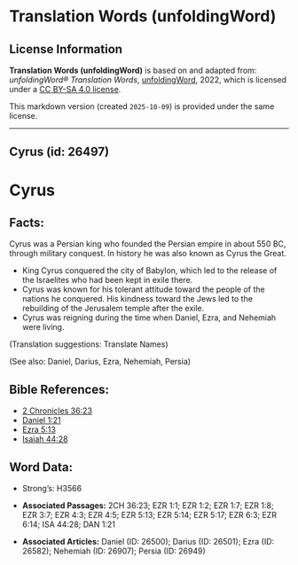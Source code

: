 # Translation Words (unfoldingWord)

## License Information

**Translation Words (unfoldingWord)** is based on and adapted from: _unfoldingWord® Translation Words_, [unfoldingWord](https://unfoldingword.org/utw), 2022, which is licensed under a [CC BY-SA 4.0 license](https://creativecommons.org/licenses/by-sa/4.0/legalcode.en).

This markdown version (created `2025-10-09`) is provided under the same license.



--------------------------------

## Cyrus (id: 26497)

Cyrus
=====

Facts:
------

Cyrus was a Persian king who founded the Persian empire in about 550 BC, through military conquest. In history he was also known as Cyrus the Great.

* King Cyrus conquered the city of Babylon, which led to the release of the Israelites who had been kept in exile there.
* Cyrus was known for his tolerant attitude toward the people of the nations he conquered. His kindness toward the Jews led to the rebuilding of the Jerusalem temple after the exile.
* Cyrus was reigning during the time when Daniel, Ezra, and Nehemiah were living.

(Translation suggestions: Translate Names)

(See also: Daniel, Darius, Ezra, Nehemiah, Persia)

Bible References:
-----------------

* [2 Chronicles 36:23](https://ref.ly/2Chr36:23)
* [Daniel 1:21](https://ref.ly/Dan1:21)
* [Ezra 5:13](https://ref.ly/Ezra5:13)
* [Isaiah 44:28](https://ref.ly/Isa44:28)

Word Data:
----------

* Strong’s: H3566

* **Associated Passages:** 2CH 36:23; EZR 1:1; EZR 1:2; EZR 1:7; EZR 1:8; EZR 3:7; EZR 4:3; EZR 4:5; EZR 5:13; EZR 5:14; EZR 5:17; EZR 6:3; EZR 6:14; ISA 44:28; DAN 1:21
* **Associated Articles:** Daniel (ID: 26500); Darius (ID: 26501); Ezra (ID: 26582); Nehemiah (ID: 26907); Persia (ID: 26949)

